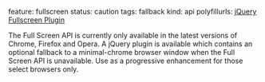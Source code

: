 feature: fullscreen
status: caution
tags: fallback
kind: api
polyfillurls: [jQuery Fullscreen Plugin](https://github.com/kayahr/jquery-fullscreen-plugin)

The Full Screen API is currently only available in the latest versions of Chrome, Firefox and Opera. A jQuery plugin is available which contains an optional fallback to a minimal-chrome browser window when the Full Screen API is unavailable. Use as a progressive enhancement for those select browsers only.

